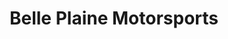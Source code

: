 ---
title: "Belle Plaine Motorsports"
url: /belle-plaine/belle-plaine-motorsports/
shop: motorcycle
---